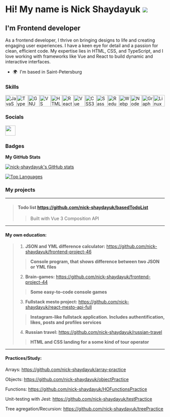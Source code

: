 Hi! My name is Nick Shaydayuk ![](https://user-images.githubusercontent.com/18350557/176309783-0785949b-9127-417c-8b55-ab5a4333674e.gif)
======================================================================================================================================

I'm Frontend developer
----------------------

As a frontend developer, I thrive on bringing designs to life and creating engaging user experiences. I have a keen eye for detail and a passion for clean, efficient code. My expertise lies in HTML, CSS, and TypeScript, and I love working with frameworks like Vue and React to build dynamic and interactive interfaces.

*   🌍  I'm based in Saint-Petersburg

  ### Skills 
<p align="left">
<a href="https://developer.mozilla.org/en-US/docs/Web/JavaScript" target="_blank" rel="noreferrer"><img src="https://raw.githubusercontent.com/danielcranney/readme-generator/main/public/icons/skills/javascript-colored.svg" width="36" height="36" alt="JavaScript" /></a><a href="https://www.typescriptlang.org/" target="_blank" rel="noreferrer"><img src="https://raw.githubusercontent.com/danielcranney/readme-generator/main/public/icons/skills/typescript-colored.svg" width="36" height="36" alt="TypeScript" /></a><a href="https://www.gnu.org/software/bash/" target="_blank" rel="noreferrer"><img src="https://raw.githubusercontent.com/danielcranney/readme-generator/main/public/icons/skills/gnubash.svg" width="36" height="36" alt="GNU Bash" /></a><a href="https://code.visualstudio.com/" target="_blank" rel="noreferrer"><img src="https://raw.githubusercontent.com/danielcranney/readme-generator/main/public/icons/skills/visualstudiocode.svg" width="36" height="36" alt="VS Code" /></a><a href="https://developer.mozilla.org/en-US/docs/Glossary/HTML5" target="_blank" rel="noreferrer"><img src="https://raw.githubusercontent.com/danielcranney/readme-generator/main/public/icons/skills/html5-colored.svg" width="36" height="36" alt="HTML5" /></a><a href="https://reactjs.org/" target="_blank" rel="noreferrer"><img src="https://raw.githubusercontent.com/danielcranney/readme-generator/main/public/icons/skills/react-colored.svg" width="36" height="36" alt="React" /></a><a href="https://vuejs.org/" target="_blank" rel="noreferrer"><img src="https://raw.githubusercontent.com/danielcranney/readme-generator/main/public/icons/skills/vuejs-colored.svg" width="36" height="36" alt="Vue" /></a><a href="https://www.w3.org/TR/CSS/#css" target="_blank" rel="noreferrer"><img src="https://raw.githubusercontent.com/danielcranney/readme-generator/main/public/icons/skills/css3-colored.svg" width="36" height="36" alt="CSS3" /></a><a href="https://sass-lang.com/" target="_blank" rel="noreferrer"><img src="https://raw.githubusercontent.com/danielcranney/readme-generator/main/public/icons/skills/sass-colored.svg" width="36" height="36" alt="Sass" /></a><a href="https://redux.js.org/" target="_blank" rel="noreferrer"><img src="https://raw.githubusercontent.com/danielcranney/readme-generator/main/public/icons/skills/redux-colored.svg" width="36" height="36" alt="Redux" /></a><a href="https://webpack.js.org/" target="_blank" rel="noreferrer"><img src="https://raw.githubusercontent.com/danielcranney/readme-generator/main/public/icons/skills/webpack-colored.svg" width="36" height="36" alt="Webpack" /></a><a href="https://nodejs.org/en/" target="_blank" rel="noreferrer"><img src="https://raw.githubusercontent.com/danielcranney/readme-generator/main/public/icons/skills/nodejs-colored.svg" width="36" height="36" alt="NodeJS" /></a><a href="https://graphql.org/" target="_blank" rel="noreferrer"><img src="https://raw.githubusercontent.com/danielcranney/readme-generator/main/public/icons/skills/graphql-colored.svg" width="36" height="36" alt="GraphQL" /></a><a href="https://www.linux.org" target="_blank" rel="noreferrer"><img src="https://raw.githubusercontent.com/danielcranney/readme-generator/main/public/icons/skills/linux-colored.svg" width="36" height="36" alt="Linux" /></a>
                    </p>
                    
### Socials

<p align="left"> <a href="https://www.github.com/nick-shaydayuk" target="_blank" rel="noreferrer"> <picture> <source media="(prefers-color-scheme: dark)" srcset="https://raw.githubusercontent.com/danielcranney/readme-generator/main/public/icons/socials/github-dark.svg" /> <source media="(prefers-color-scheme: light)" srcset="https://raw.githubusercontent.com/danielcranney/readme-generator/main/public/icons/socials/github.svg" /> <img src="https://raw.githubusercontent.com/danielcranney/readme-generator/main/public/icons/socials/github.svg" width="32" height="32" /> </picture> </a></p>

### Badges
                  
<b>My GitHub Stats</b>

<a href="http://www.github.com/nick-shaydayuk"><img src="https://github-readme-stats.vercel.app/api?username=nick-shaydayuk&show_icons=true&hide=&count_private=true&title_color=0891b2&text_color=ffffff&icon_color=0891b2&bg_color=1c1917&hide_border=true&show_icons=true" alt="nick-shaydayuk's GitHub stats" /></a>

<a href="https://github.com/nick-shaydayuk" align="left"><img src="https://github-readme-stats.vercel.app/api/top-langs/?username=nick-shaydayuk&langs_count=10&title_color=0891b2&text_color=ffffff&icon_color=0891b2&bg_color=1c1917&hide_border=true&locale=en&custom_title=Top%20%Languages" alt="Top Languages" /></a>

### My projects
---------------

  >#### Todo list https://github.com/nick-shaydayuk/basedTodoList
  >> Built with Vue 3 Composition API

  ---

  #### My own education:
  
  >1. __JSON and YML difference calculator:__ https://github.com/nick-shaydayuk/frontend-project-46
  >
  >>__Console program, that shows difference between two JSON or YML files__
  >
  >2. __Brain-games:__ https://github.com/nick-shaydayuk/frontend-project-44
  >
  >>__Some easy-to-code console games__
  >
  >3. __Fullstack mesto project:__ https://github.com/nick-shaydayuk/react-mesto-api-full
  >
  >>__Instagram-like fullstack application. Includes authentification, likes, posts and profiles services__
  >
  >4. __Russian travel:__ https://github.com/nick-shaydayuk/russian-travel
  >
  >>__HTML and CSS landing for a some kind of tour operator__

  ---
  #### Practices/Study:

  
  Arrays: https://github.com/nick-shaydayuk/array-practice
  
  Objects: https://github.com/nick-shaydayuk/objectPractice
  
  Functions: https://github.com/nick-shaydayuk/HOFunctionsPractice
  
  Unit-testing with Jest: https://github.com/nick-shaydayuk/testPractice
  
  Tree agregation/Recursion: https://github.com/nick-shaydayuk/treePractice
  
